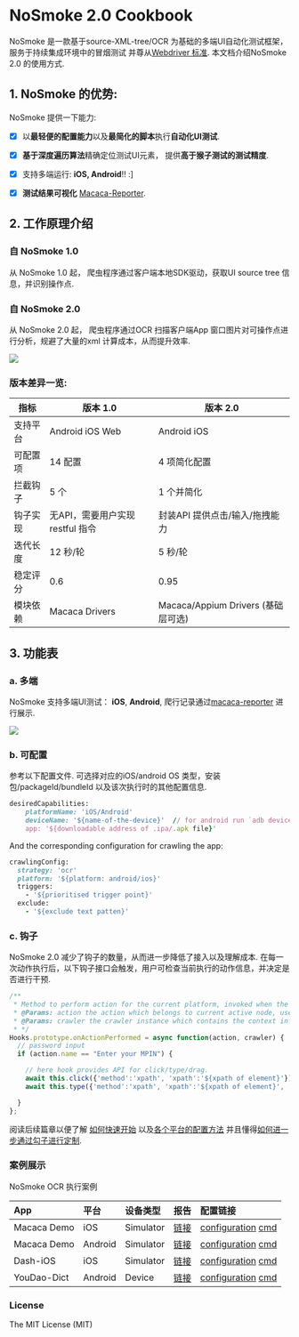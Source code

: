 # NoSmoke 2.0 Cookbook

NoSmoke 是一款基于source-XML-tree/OCR 为基础的多端UI自动化测试框架，服务于持续集成环境中的冒烟测试 并尊从[Webdriver 标准](https://www.w3.org/TR/webdriver/). 本文档介绍NoSmoke 2.0 的使用方式.

## 1. NoSmoke 的优势:

NoSmoke 提供一下能力:

* [x] 以**最轻便的配置能力**以及**最简化的脚本**执行**自动化UI测试**.

* [x] **基于深度遍历算法**精确定位测试UI元素， 提供**高于猴子测试的测试精度**.

* [x] 支持多端运行: **iOS, Android**!! :\]

* [x] **测试结果可视化**  [Macaca-Reporter](https://github.com/macacajs/macaca-reporter).

## 2. 工作原理介绍

### 自 NoSmoke 1.0

从 NoSmoke 1.0 起， 爬虫程序通过客户端本地SDK驱动，获取UI source tree 信息，并识别操作点.

### 自 NoSmoke 2.0

从 NoSmoke 2.0 起， 爬虫程序通过OCR 扫描客户端App 窗口图片对可操作点进行分析，规避了大量的xml 计算成本，从而提升效率.

![](/NoSmoke/assets/macaca-architecture-2.0.png)

### 版本差异一览:

| 指标    | 版本 1.0   |  版本 2.0
|-              | -           | -
| 支持平台  | Android iOS Web  |  Android iOS  |
| 可配置项  |  14 配置  |  4 项简化配置 |
| 拦截钩子  |  5 个  |     1 个并简化 |
| 钩子实现  | 无API，需要用户实现restful 指令  |  封装API 提供点击/输入/拖拽能力 |
| 迭代长度  | 12 秒/轮 | 5 秒/轮 |
| 稳定评分  | 0.6  |  0.95  |
| 模块依赖  |  Macaca Drivers  | Macaca/Appium Drivers (基础层可选) |

## 3. 功能表

### a. 多端

NoSmoke 支持多端UI测试： **iOS**, **Android**, 爬行记录通过[macaca-reporter](https://github.com/macacajs/macaca-reporter) 进行展示.

![](/NoSmoke/assets/new_report_layout.png)

### b. 可配置

参考以下配置文件. 可选择对应的iOS/android OS 类型，安装包/packageId/bundleId 以及该次执行时的其他配置信息.

```ruby
desiredCapabilities:
    platformName: 'iOS/Android'
    deviceName: '${name-of-the-device}'  // for android run `adb devices`, for iOS simulator run `xcrun simctl list`
    app: '${downloadable address of .ipa/.apk file}'
```

And the corresponding configuration for crawling the app:

```ruby
crawlingConfig:
  strategy: 'ocr'
  platform: '${platform: android/ios}'
  triggers:
    - '${prioritised trigger point}'
  exclude:
    - '${exclude text patten}'
```

### c. 钩子

NoSmoke 2.0 减少了钩子的数量，从而进一步降低了接入以及理解成本. 在每一次动作执行后，以下钩子接口会触发，用户可检查当前执行的动作信息，并决定是否进行干预.

```js
/**
 * Method to perform action for the current platform, invoked when the action is going to perform
 * @Params: action the action which belongs to current active node, user can determine the priority of action execution
 * @Params: crawler the crawler instance which contains the context information as well as crawler config
 * */
Hooks.prototype.onActionPerformed = async function(action, crawler) {
  // password input
  if (action.name == "Enter your MPIN") {

    // here hook provides API for click/type/drag.
    await this.click({'method':'xpath', 'xpath':'${xpath of element}'});
    await this.type({'method':'xpath', 'xpath':'${xpath of element}', 'value': '2580'});

  }
};
```

阅读后续篇章以便了解 [如何快速开始](/zh/guide/quick-start.md) 以及[各个平台的配置方法](/zh/guide/cross-platform.md) 并且懂得[如何进一步通过勾子进行定制](/zh/guide/hooks.md).

### 案例展示

NoSmoke OCR 执行案例

| App  | 平台  | 设备类型 |  报告 |  配置链接 |
| :--- | :---  |  :---  | :--- | :--- |
| Macaca Demo  | iOS  | Simulator   | [链接](https://upbeat-shannon-0947ed.netlify.com/reports/2018-12-28-13-50-36-report.html#mode=image)  |   [configuration](https://upbeat-shannon-0947ed.netlify.com/crawler.config-ios.yml) [cmd](https://upbeat-shannon-0947ed.netlify.com/run-ios.yml) |
| Macaca Demo  | Android  | Simulator  | [链接](https://upbeat-shannon-0947ed.netlify.com/reports/2018-12-28-14-4-26-report.html#mode=image)  |   [configuration](https://upbeat-shannon-0947ed.netlify.com/crawler.config-android.yml) [cmd](https://upbeat-shannon-0947ed.netlify.com/run-android.yml) |
| Dash-iOS  | iOS  |  Simulator  | [链接](https://compassionate-mclean-9beb64.netlify.com/reports/2018-12-28-14-40-38-report.html#mode=image)  |   [configuration](https://compassionate-mclean-9beb64.netlify.com/crawler.config-ios.yml) [cmd](https://compassionate-mclean-9beb64.netlify.com/run-ios.yml) |
| YouDao-Dict   | Android  |  Device  | [链接](https://compassionate-mclean-9beb64.netlify.com/reports/2018-12-28-14-52-24-report.html#mode=image)  |   [configuration](https://compassionate-mclean-9beb64.netlify.com/crawler.config-android.yml) [cmd](https://upbeat-shannon-0947ed.netlify.com/run-android.yml) |

### License

The MIT License \(MIT\)
